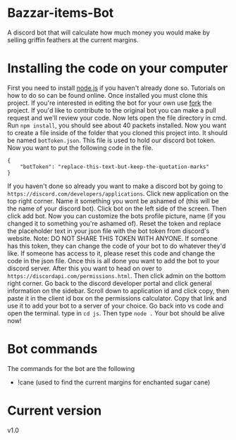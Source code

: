 # Bazzar-items-Bot

A discord bot that will calculate how much money you would make by selling griffin feathers at the current margins.

# Installing the code on your computer

First you need to install [node.js](https://nodejs.org/en/) if you haven't already done so. Tutorials on how to do so can be found online. Once installed you must clone this project. If you're interested in editing the bot for your own use [fork](https://docs.github.com/en/get-started/quickstart/fork-a-repo) the project. If you'd like to contribute to the original bot you can make a pull request and we'll review your code.
Now lets open the file directory in cmd. Run `npm install`, you should see about 40 packets installed. Now you want to create a file inside of the folder that you cloned this project into. It should be named `botToken.json`. This file is used to hold our discord bot token. Now you want to put the following code in the file.

```
{
    "botToken": "replace-this-text-but-keep-the-quotation-marks"
}
```

If you haven't done so already you want to make a discord bot by going to `https://discord.com/developers/applications`. Click new application on the top right corner. Name it something you wont be ashamed of (this will be the name of your discord bot). Click bot on the left side of the screen. Then click add bot. Now you can customize the bots profile picture, name (if you changed it to something you're ashamed of). Reset the token and replace the placeholder text in your json file with the bot token from discord's website. Note: DO NOT SHARE THIS TOKEN WITH ANYONE. If someone has this token, they can change the code of your bot to do whatever they'd like. If someone has access to it, please reset this code and change the code in the json file. Once this is all done you want to add the bot to your discord server. After this you want to head on over to `https://discordapi.com/permissions.html`. Then click admin on the bottom right corner. Go back to the discord developer portal and click general information on the sidebar. Scroll down to application id and click copy, then paste it in the client id box on the permissions calculator. Copy that link and use it to add your bot to a server of your choice. Go back into vs code and open the terminal. type in `cd js`. Then type `node .` Your bot should be alive now!

# Bot commands

The commands for the bot are the following

- !cane (used to find the current margins for enchanted sugar cane)

# Current version

v1.0
